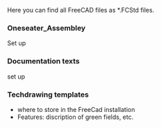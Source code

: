 Here you can find all FreeCAD files as *.FCStd files.
### Oneseater_Assembley
Set up

### Documentation texts
set up

### Techdrawing templates
- where to store in the FreeCad installation
- Features: discription of green fields, etc.

